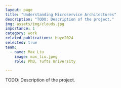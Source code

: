 ```yaml
---
layout: page
title: "Understanding Microservice Architectures"
description: "TODO: Description of the project."
img: assets/img/clouds.jpg
importance: 1
category: work
related_publications: Huye2024
selected: true
team:
  - name: Max Liu
    image: max_liu.jpeg
    role: PhD, Tufts University

---
```


TODO: Description of the project.
